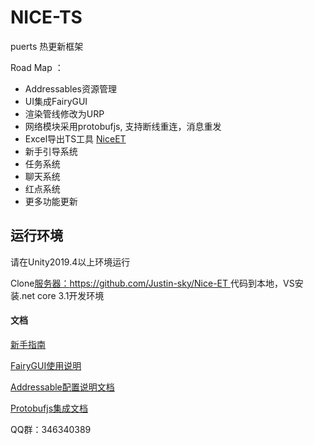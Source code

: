 # NICE-TS

puerts 热更新框架

Road Map ：

* Addressables资源管理
* UI集成FairyGUI
* 渲染管线修改为URP
* 网络模块采用protobufjs, 支持断线重连，消息重发
* Excel导出TS工具 [NiceET](https://github.com/Justin-sky/Nice-ET/tree/master/Tools/ExcelExporter)
* 新手引导系统
* 任务系统
* 聊天系统
* 红点系统
* 更多功能更新

## 运行环境

请在Unity2019.4以上环境运行

Clone[服务器：https://github.com/Justin-sky/Nice-ET ](https://github.com/Justin-sky/Nice-ET)代码到本地，VS安装.net core 3.1开发环境

#### 文档

[新手指南](https://zhuanlan.zhihu.com/p/206578729)

[FairyGUI使用说明](https://zhuanlan.zhihu.com/p/213926253)

[Addressable配置说明文档](https://zhuanlan.zhihu.com/p/184846532)

[Protobufjs集成文档](https://zhuanlan.zhihu.com/p/205342984)


QQ群：346340389
